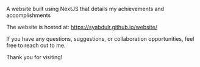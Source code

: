 A website built using NextJS that details my achievements and accomplishments

The website is hosted at: https://syabdulr.github.io/website/ 

If you have any questions, suggestions, or collaboration opportunities, feel free to reach out to me. 

Thank you for visiting!
